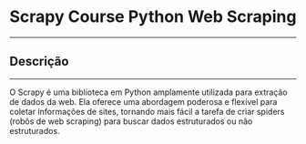 # Scrapy Course Python Web Scraping

---

## Descrição

---

O Scrapy é uma biblioteca em Python amplamente utilizada para extração de dados da web. Ela oferece uma abordagem poderosa e flexível para coletar informações de sites, tornando mais fácil a tarefa de criar spiders (robôs de web scraping) para buscar dados estruturados ou não estruturados. 